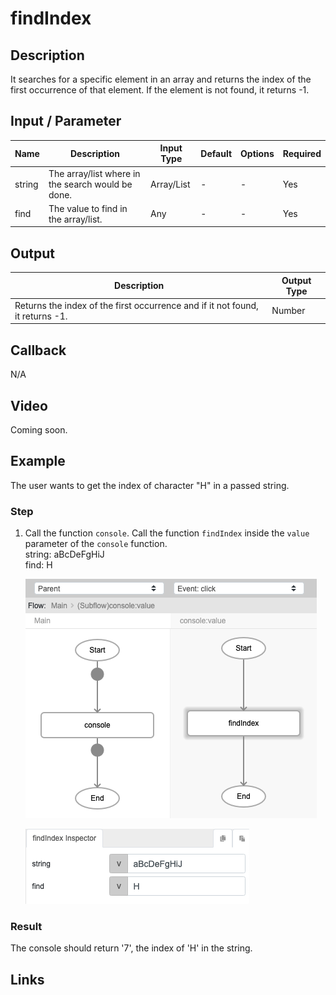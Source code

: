 ﻿# findIndex

## Description

It searches for a specific element in an array and returns the index of the first occurrence of that element. If the element is not found, it returns -1.

## Input / Parameter
| Name | Description | Input Type | Default | Options | Required |
| ------ | ------ | ------ | ------ | ------ | ------ |
| string | The array/list where in the search would be done. | Array/List | - | - | Yes |
| find | The value to find in the array/list. | Any | - | - | Yes |

## Output

| Description | Output Type |
| ------ | ------ |
| Returns the index of the first occurrence and if it not found, it returns -1. | Number |

## Callback

N/A

## Video

Coming soon.

## Example

The user wants to get the index of character "H" in a passed string.
<br />

### Step

1. Call the function `console`. Call the function `findIndex` inside the `value` parameter of the `console` function.
    <br />
    string: aBcDeFgHiJ<br />
    find: H
    
   ![](../findIndex/findIndex-step-1.png?raw=true)

   ![](../findIndex/findIndex-step-2.png?raw=true)

### Result

The console should return '7', the index of 'H' in the string.

## Links